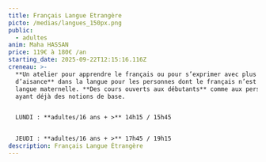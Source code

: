 ```yaml
---
title: Français Langue Etrangère
picto: /medias/langues_150px.png
public:
  - adultes
anim: Maha HASSAN
price: 119€ à 180€ /an
starting_date: 2025-09-22T12:15:16.116Z
creneau: >-
  **Un atelier pour apprendre le français ou pour s’exprimer avec plus
  d’aisance** dans la langue pour les personnes dont le français n’est pas la
  langue maternelle. **Des cours ouverts aux débutants** comme aux personnes
  ayant déjà des notions de base.


  LUNDI : **adultes/16 ans + >** 14h15 / 15h45


  JEUDI : **adultes/16 ans + >** 17h45 / 19h15
description: Français Langue Étrangère
---
```


